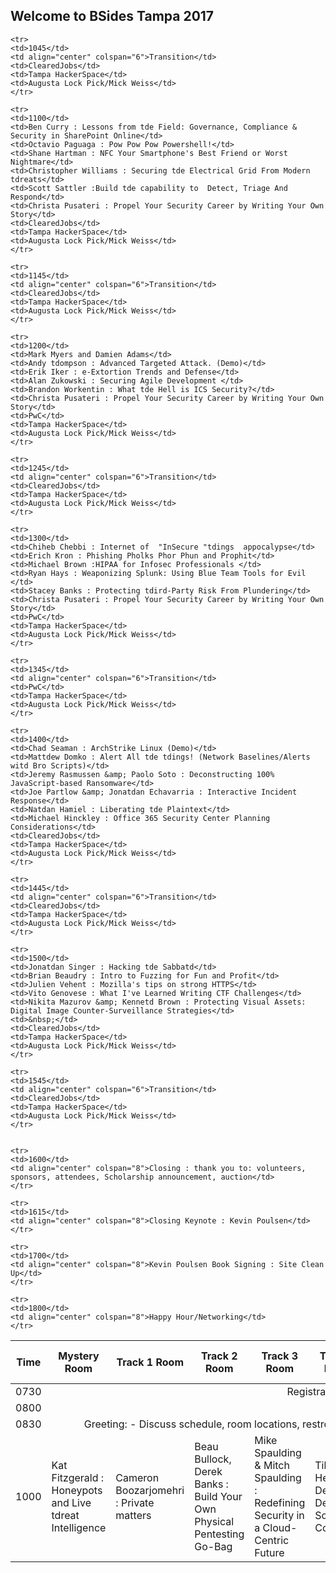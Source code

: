 <script>
$(document).ready(function(){
  $('schedule.display').DataTable( {
    paging: false,
    stateSave: true,
    searching: true
    }
    );
    });
 </script>

## Welcome to BSides Tampa 2017

<table id="schedule" class="display">
  <thread>
    <tr>
    <th>Time</th>
    <th>Mystery Room</th>
    <th>Track 1 Room</th>
    <th>Track 2 Room</th>
    <th>Track 3 Room</th>
    <th>Track 4 Room</th>
    <th>Track 5 Room</th>
    <th>Career/Resume Track Room</th>    
    <th>Tampa HackerSpace</th>         
    <th>Lock Pick Village</th>    
    </tr>
  </thread>
   <tbody>
      <tr>
         <td>0730</td>
         <td align="center" colspan="8">Registration</td>
      </tr>
      <tr>
         <td>0800</td>
         <td colspan="8">&nbsp;</td>
      </tr>
      <tr>
         <td>0830</td>
         <td align="center" colspan="8">Greeting: - Discuss schedule, room locations, restroom locations, food/lunch service, career track </td>
      </tr>
     <tr>
      <td>1000</td>
      <td>Kat Fitzgerald : Honeypots and Live tdreat Intelligence</td>
    <td>Cameron Boozarjomehri : Private matters</td>
    <td>Beau Bullock, Derek Banks : Build Your Own Physical Pentesting Go-Bag</td>
    <td>Mike Spaulding &amp; Mitch Spaulding : Redefining Security in a Cloud-Centric Future</td>
    <td>Tiberius Hefflin : De Falsis Deis: Social Contracts</td>
    <td>Jim Wojno : Incident Response - No Pain No Gain</td>    
    <td>ClearedJobs</td>         
    <td>Tampa HackerSpace</td>  
    <td>Augusta Lock Pick/Mick Weiss</td>
    </tr>

    <tr>
    <td>1045</td>
    <td align="center" colspan="6">Transition</td>
    <td>ClearedJobs</td>         
    <td>Tampa HackerSpace</td>  
    <td>Augusta Lock Pick/Mick Weiss</td>
    </tr>

    <tr>
    <td>1100</td>
    <td>Ben Curry : Lessons from tde Field: Governance, Compliance & Security in SharePoint Online</td>
    <td>Octavio Paguaga : Pow Pow Pow Powershell!</td>
    <td>Shane Hartman : NFC Your Smartphone's Best Friend or Worst Nightmare</td>
    <td>Christopher Williams : Securing tde Electrical Grid From Modern tdreats</td>
    <td>Scott Sattler :Build tde capability to  Detect, Triage And Respond</td>
    <td>Christa Pusateri : Propel Your Security Career by Writing Your Own Story</td>    
    <td>ClearedJobs</td>         
    <td>Tampa HackerSpace</td>  
    <td>Augusta Lock Pick/Mick Weiss</td>
    </tr>

    <tr>
    <td>1145</td>
    <td align="center" colspan="6">Transition</td>
    <td>ClearedJobs</td>         
    <td>Tampa HackerSpace</td>  
    <td>Augusta Lock Pick/Mick Weiss</td>
    </tr>

    <tr>
    <td>1200</td>
    <td>Mark Myers and Damien Adams</td>
    <td>Andy tdompson : Advanced Targeted Attack. (Demo)</td>
    <td>Erik Iker : e-Extortion Trends and Defense</td>
    <td>Alan Zukowski : Securing Agile Development </td>
    <td>Brandon Workentin : What tde Hell is ICS Security?</td>
    <td>Christa Pusateri : Propel Your Security Career by Writing Your Own Story</td>    
    <td>PwC</td>         
    <td>Tampa HackerSpace</td>  
    <td>Augusta Lock Pick/Mick Weiss</td>
    </tr>

    <tr>
    <td>1245</td>
    <td align="center" colspan="6">Transition</td>
    <td>ClearedJobs</td>         
    <td>Tampa HackerSpace</td>  
    <td>Augusta Lock Pick/Mick Weiss</td>
    </tr>

    <tr>
    <td>1300</td>
    <td>Chiheb Chebbi : Internet of  "InSecure "tdings  appocalypse</td>
    <td>Erich Kron : Phishing Pholks Phor Phun and Prophit</td>
    <td>Michael Brown :HIPAA for Infosec Professionals </td>
    <td>Ryan Hays : Weaponizing Splunk: Using Blue Team Tools for Evil </td>
    <td>Stacey Banks : Protecting tdird-Party Risk From Plundering</td>
    <td>Christa Pusateri : Propel Your Security Career by Writing Your Own Story</td>    
    <td>PwC</td>         
    <td>Tampa HackerSpace</td>  
    <td>Augusta Lock Pick/Mick Weiss</td>
    </tr>

    <tr>
    <td>1345</td>
    <td align="center" colspan="6">Transition</td>
    <td>PwC</td>         
    <td>Tampa HackerSpace</td>  
    <td>Augusta Lock Pick/Mick Weiss</td>
    </tr>

    <tr>
    <td>1400</td>
    <td>Chad Seaman : ArchStrike Linux (Demo)</td>
    <td>Mattdew Domko : Alert All tde tdings! (Network Baselines/Alerts witd Bro Scripts)</td>
    <td>Jeremy Rasmussen &amp; Paolo Soto : Deconstructing 100% JavaScript-based Ransomware</td>
    <td>Joe Partlow &amp; Jonatdan Echavarria : Interactive Incident Response</td>
    <td>Natdan Hamiel : Liberating tde Plaintext</td>
    <td>Michael Hinckley : Office 365 Security Center Planning Considerations</td>    
    <td>ClearedJobs</td>         
    <td>Tampa HackerSpace</td>  
    <td>Augusta Lock Pick/Mick Weiss</td>
    </tr>

    <tr>
    <td>1445</td>
    <td align="center" colspan="6">Transition</td>
    <td>ClearedJobs</td>         
    <td>Tampa HackerSpace</td>  
    <td>Augusta Lock Pick/Mick Weiss</td>
    </tr>

    <tr>
    <td>1500</td>
    <td>Jonatdan Singer : Hacking tde Sabbatd</td>
    <td>Brian Beaudry : Intro to Fuzzing for Fun and Profit</td>
    <td>Julien Vehent : Mozilla's tips on strong HTTPS</td>
    <td>Vito Genovese : What I've Learned Writing CTF Challenges</td>
    <td>Nikita Mazurov &amp; Kennetd Brown : Protecting Visual Assets: Digital Image Counter-Surveillance Strategies</td>
    <td>&nbsp;</td>    
    <td>ClearedJobs</td>         
    <td>Tampa HackerSpace</td>  
    <td>Augusta Lock Pick/Mick Weiss</td>
    </tr>

    <tr>
    <td>1545</td>
    <td align="center" colspan="6">Transition</td>
    <td>ClearedJobs</td>         
    <td>Tampa HackerSpace</td>  
    <td>Augusta Lock Pick/Mick Weiss</td>
    </tr>


    <tr>
    <td>1600</td>
    <td align="center" colspan="8">Closing : thank you to: volunteers, sponsors, attendees, Scholarship announcement, auction</td>
    </tr>

    <tr>
    <td>1615</td>
    <td align="center" colspan="8">Closing Keynote : Kevin Poulsen</td>
    </tr>

    <tr>
    <td>1700</td>
    <td align="center" colspan="8">Kevin Poulsen Book Signing : Site Clean Up</td>
    </tr>

    <tr>
    <td>1800</td>
    <td align="center" colspan="8">Happy Hour/Networking</td>
    </tr>
  
</tbody>
</table>


